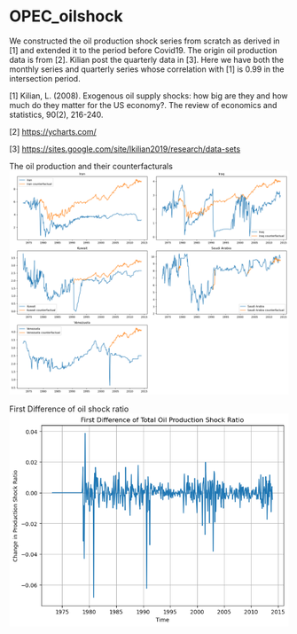 # OPEC_oilshock
We constructed the oil production shock series from scratch as derived in [1] and extended it to the period before Covid19. The origin oil production data is from [2]. Kilian post the quarterly data in [3]. Here we have both the monthly series and quarterly series whose correlation with [1] is 0.99 in the intersection period. 

[1] Kilian, L. (2008). Exogenous oil supply shocks: how big are they and how much do they matter for the US economy?. The review of economics and statistics, 90(2), 216-240.

[2] https://ycharts.com/

[3] https://sites.google.com/site/lkilian2019/research/data-sets

The oil production and their counterfacturals
![counterfac](https://github.com/wonderjz/OPEC_oilshock/blob/main/img/counterfac_fivecountry.png)


First Difference of oil shock ratio
![firstdiff_totalshockratio](https://github.com/wonderjz/OPEC_oilshock/blob/main/img/firstdiff_totalshockratio.png)
